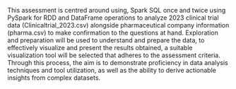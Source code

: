 This assessment is centred around using, Spark SQL once and twice using PySpark for RDD and
DataFrame operations to analyze 2023 clinical trial data (Clinicaltrial_2023.csv) alongside
pharmaceutical company information (pharma.csv) to make confirmation to the questions at hand.
Exploration and preparation will be used to understand and prepare the data, to effectively
visualize and present the results obtained, a suitable visualization tool will be selected that
adheres to the assessment criteria.
Through this process, the aim is to demonstrate proficiency in data analysis techniques and tool
utilization, as well as the ability to derive actionable insights from complex datasets.
